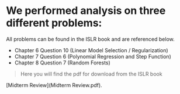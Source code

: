 
# We performed analysis on three different problems:

All problems can be found in the ISLR book and are referenced below.
- Chapter 6 Question 10 (Linear Model Selection / Regularization)
- Chapter 7 Question 6 (Polynomial Regression and Step Function)
- Chapter 8 Question 7 (Random Forests)


> Here you will find the pdf for download from the ISLR book


[Midterm Review](Midterm Review.pdf).
